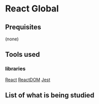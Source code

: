# React Global

## Prequisites
(none)

## Tools used
### libraries
[React](https://reactjs.org/docs/react-api.html)
[ReactDOM](https://reactjs.org/docs/react-dom.html)
[Jest](https://facebook.github.io/jest/docs/en/api.html)

## List of what is being studied
